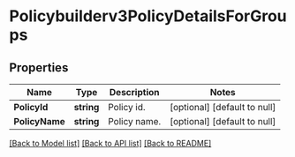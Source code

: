 # Policybuilderv3PolicyDetailsForGroups

## Properties
Name | Type | Description | Notes
------------ | ------------- | ------------- | -------------
**PolicyId** | **string** | Policy id. | [optional] [default to null]
**PolicyName** | **string** | Policy name. | [optional] [default to null]

[[Back to Model list]](../README.md#documentation-for-models) [[Back to API list]](../README.md#documentation-for-api-endpoints) [[Back to README]](../README.md)

